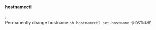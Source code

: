 #### hostnamectl
:   
    Permanently change hostname
    ```sh
    hostnamectl set-hostname $HOSTNAME
    ```